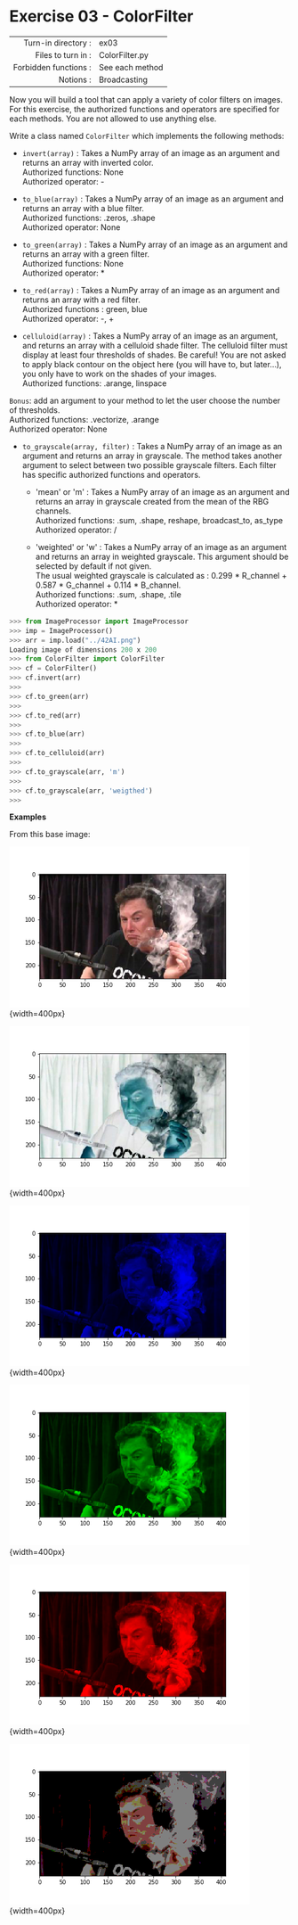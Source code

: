 # Exercise 03 - ColorFilter

|                         |                    |
| -----------------------:| ------------------ |
|   Turn-in directory :   |  ex03              |
|   Files to turn in :    |  ColorFilter.py    |
|   Forbidden functions : |  See each method   |
|   Notions :             |  Broadcasting      |

Now you will build a tool that can apply a variety of color filters on images.
For this exercise, the authorized functions and operators are specified for each methods. You are not allowed to use anything else.

Write a class named `ColorFilter` which implements the following methods:

* `invert(array)` : Takes a NumPy array of an image as an argument and returns an array with inverted color.  
Authorized functions: None  
Authorized operator: -

* `to_blue(array)` : Takes a NumPy array of an image as an argument and returns an array with a blue filter.  
Authorized functions: .zeros, .shape  
Authorized operator: None  

* `to_green(array)` : Takes a NumPy array of an image as an argument and returns an array with a green filter.  
Authorized functions: None  
Authorized operator: *  

* `to_red(array)` : Takes a NumPy array of an image as an argument and returns an array with a red filter.  
Authorized functions : green, blue  
Authorized operator: -, +  

* `celluloid(array)` : Takes a NumPy array of an image as an argument, and returns an array with a celluloid shade filter.
The celluloid filter must display at least four thresholds of shades. Be careful! You are not asked to apply black contour on the object here (you will have to, but later...), you only have to work on the shades of your images.  
Authorized functions: .arange, linspace  

`Bonus`: add an argument to your method to let the user choose the number of thresholds.  
Authorized functions: .vectorize, .arange  
Authorized operator: None  

* `to_grayscale(array, filter)` : Takes a NumPy array of an image as an argument and returns an array in grayscale. The method takes another argument to select between two possible grayscale filters. Each filter has specific authorized functions and operators.  
    - 'mean' or 'm' :  Takes a NumPy array of an image as an argument and returns an array in grayscale created from the mean of the RBG channels.  
Authorized functions: .sum, .shape, reshape, broadcast_to, as_type  
Authorized operator: /  

    - 'weighted' or 'w' : Takes a NumPy array of an image as an argument and returns an array in weighted grayscale. This argument should be selected by default if not given.  
The usual weighted grayscale is calculated as : 0.299 * R_channel + 0.587 * G_channel + 0.114 * B_channel.  
Authorized functions: .sum, .shape, .tile  
Authorized operator: *  

```python
>>> from ImageProcessor import ImageProcessor
>>> imp = ImageProcessor()
>>> arr = imp.load("../42AI.png")
Loading image of dimensions 200 x 200
>>> from ColorFilter import ColorFilter
>>> cf = ColorFilter()
>>> cf.invert(arr)
>>>
>>> cf.to_green(arr)
>>>
>>> cf.to_red(arr)
>>>
>>> cf.to_blue(arr)
>>>
>>> cf.to_celluloid(arr)
>>>
>>> cf.to_grayscale(arr, 'm')
>>>
>>> cf.to_grayscale(arr, 'weigthed')
>>>
```

**Examples**

From this base image:

![Elon Musk](day03/assets/img.png){width=400px}

![invert](day03/assets/inv.png){width=400px}

![to_blue](day03/assets/blue.png){width=400px}

![to_green](day03/assets/green.png){width=400px}

![to_red](day03/assets/red.png){width=400px}

![celluloid](day03/assets/cell.png){width=400px}
